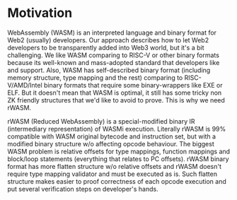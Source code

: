 # Motivation

WebAssembly (WASM) is an interpreted language and binary format for Web2 (usually) developers.
Our approach describes how to let Web2 developers to be transparently added into Web3 world, but it's a bit challenging.
We like WASM comparing to RISC-V or other binary formats because its well-known and mass-adopted standard that developers like and support.
Also, WASM has self-described binary format (including memory structure, type mapping and the rest) comparing to RISC-V/AMD/Intel binary formats that require some binary-wrappers like EXE or ELF.
But it doesn't mean that WASM is optimal, it still has some tricky non ZK friendly structures that we'd like to avoid to prove.
This is why we need rWASM.

rWASM (Reduced WebAssembly) is a special-modified binary IR (intermediary representation) of WASMi execution.
Literally rWASM is 99% compatible with WASM original bytecode and instruction set, but with a modified binary structure w/o affecting opcode behaviour.
The biggest WASM problem is relative offsets for type mappings, function mappings and block/loop statements (everything that relates to PC offsets).
rWASM binary format has more flatten structure w/o relative offsets and rWASM doesn't require type mapping validator and must be executed as is.
Such flatten structure makes easier to proof correctness of each opcode execution and put several verification steps on developer's hands.
